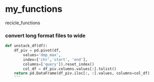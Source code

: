 # my_functions
recicle_functions

### convert long format files to wide
```py
def unstack_df(df):
    df_piv = pd.pivot(df,
        values='dmp_max',
        index=['chr','start', 'end'],
        columns=['query']).reset_index()
        col_df = df_piv.columns.values[:].tolist()
    return pd.DataFrame(df_piv.iloc[:, :].values, columns=col_df)
    ```

